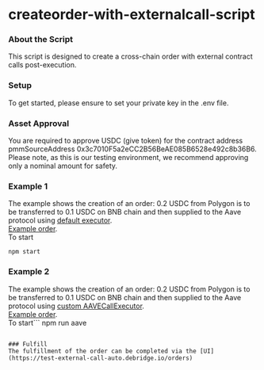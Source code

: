 # createorder-with-externalcall-script

### About the Script
This script is designed to create a cross-chain order with external contract calls post-execution.

### Setup
To get started, please ensure to set your private key in the .env file.

### Asset Approval
You are required to approve USDC (give token) for the contract address pmmSourceAddress 0x3c7010F5a2eCC2B56BeAE085B6528e492c8b36B6. Please note, as this is our testing environment, we recommend approving only a nominal amount for safety.

### Example 1
The example shows the creation of an order:
0.2 USDC from Polygon is to be transferred to 0.1 USDC on BNB chain and then supplied to the Aave protocol using [default executor](https://vscode.blockscan.com/polygon/0xda315eea73ebda6a920f657b35a954c47c69aa96).   
[Example order](https://test-external-call-auto.debridge.io/order?orderId=0x72d3295be9aab65e731b6d743f2c19665437a7d07a5b0cd44ec22b0d7be5efce).  
To start
```
npm start
```

### Example 2
The example shows the creation of an order:
0.2 USDC from Polygon is to be transferred to 0.1 USDC on BNB chain and then supplied to the Aave protocol using [custom AAVECallExecutor](https://vscode.blockscan.com/polygon/0x4bb55b54bc7cdf15a464fe9f3cd5a71db0a87c75).   
[Example order](https://test-external-call-auto.debridge.io/order?orderId=0x72d3295be9aab65e731b6d743f2c19665437a7d07a5b0cd44ec22b0d7be5efce).  
To start```
npm run aave
```

### Fulfill
The fulfillment of the order can be completed via the [UI](https://test-external-call-auto.debridge.io/orders)
